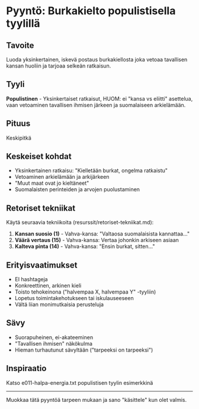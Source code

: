# Pyyntö: Burkakielto populistisella tyylillä

## Tavoite
Luoda yksinkertainen, iskevä postaus burkakiellosta joka vetoaa tavallisen kansan huoliin ja tarjoaa selkeän ratkaisun.

## Tyyli
**Populistinen** - Yksinkertaiset ratkaisut, 
HUOM: ei "kansa vs eliitti" asettelua, vaan vetoaminen tavallisen ihmisen järkeen ja suomalaiseen arkielämään.

## Pituus
Keskipitkä

## Keskeiset kohdat
- Yksinkertainen ratkaisu: "Kielletään burkat, ongelma ratkaistu"
- Vetoaminen arkielämään ja arkijärkeen
- "Muut maat ovat jo kieltäneet"
- Suomalaisten perinteiden ja arvojen puolustaminen

## Retoriset tekniikat
Käytä seuraavia tekniikoita (resurssit/retoriset-tekniikat.md):
1. **Kansan suosio (1)** - Vahva-kansa: "Valtaosa suomalaisista kannattaa..."
2. **Väärä vertaus (15)** - Vahva-kansa: Vertaa johonkin arkiseen asiaan
3. **Kalteva pinta (14)** - Vahva-kansa: "Ensin burkat, sitten..."

## Erityisvaatimukset
- EI hashtageja
- Konkreettinen, arkinen kieli
- Toisto tehokeinona ("halvempaa X, halvempaa Y" -tyyliin)
- Lopetus toimintakehotukseen tai iskulauseeseen
- Vältä liian monimutkaisia perusteluja

## Sävy
- Suorapuheinen, ei-akateeminen
- "Tavallisen ihmisen" näkökulma
- Hieman turhautunut sävyltään ("tarpeeksi on tarpeeksi")

## Inspiraatio
Katso e011-halpa-energia.txt populistisen tyylin esimerkkinä

---

Muokkaa tätä pyyntöä tarpeen mukaan ja sano "käsittele" kun olet valmis.
